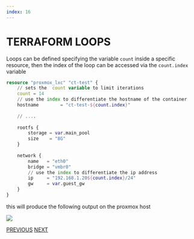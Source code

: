 ```yaml
---
index: 16
---
```

# TERRAFORM LOOPS

Loops can be defined  specifying the variable `count` inside a specific resource, then the index of the loop  can be accessed via the `count.index` variable

```terraform
resource "proxmox_lxc" "ct-test" {
	// sets the  count variable to limit iterations
	count = 14
	// use the index to differentiate the hostname of the container
	hostname        = "ct-test-${count.index}"
 
	// ....
 
	rootfs {
		storage = var.main_pool
		size    = "8G"
	}
 
	network {
		name   = "eth0"
		bridge = "vmbr0"
		// use the index to differentiate the ip address
		ip     = "192.168.1.20${count.index}/24"
		gw     = var.guest_gw
	}
}
```

this will produce the following output on the proxmox host

![](Pasted%20image%2020241117151330.png)

[PREVIOUS](pages/proxmox/PROXMOX_HOOKS.md) [NEXT](pages/utils/MATHJAX_CHEETSHEET.md)

